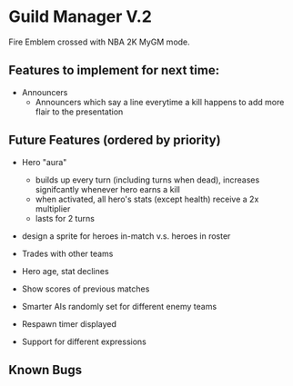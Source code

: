# Guild Manager V.2

Fire Emblem crossed with NBA 2K MyGM mode.

## Features to implement for next time:

- Announcers
  - Announcers which say a line everytime a kill happens to add more flair to the presentation

## Future Features (ordered by priority)

- Hero "aura"

  - builds up every turn (including turns when dead), increases signifcantly whenever hero earns a kill
  - when activated, all hero's stats (except health) receive a 2x multiplier
  - lasts for 2 turns

- design a sprite for heroes in-match v.s. heroes in roster
- Trades with other teams
- Hero age, stat declines
- Show scores of previous matches
- Smarter AIs randomly set for different enemy teams
- Respawn timer displayed
- Support for different expressions

## Known Bugs

<!-- Update this with bugs found during playtesting -->
